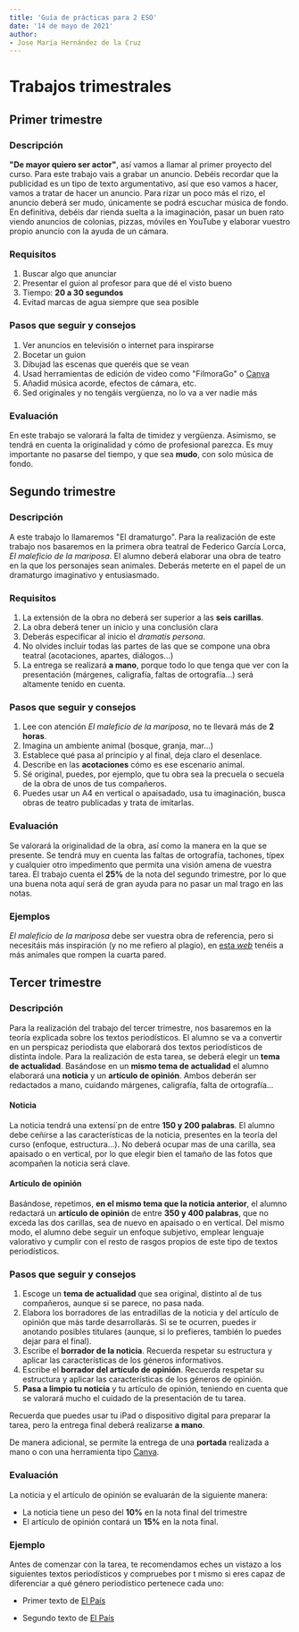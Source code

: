 ```yaml
---
title: 'Guía de prácticas para 2 ESO'
date: '14 de mayo de 2021'
author:
- Jose María Hernández de la Cruz
---
```




# Trabajos trimestrales

## Primer trimestre
### Descripción
**"De mayor quiero ser actor"**, así vamos a llamar al primer proyecto del curso. Para este trabajo vais a grabar un anuncio. Debéis recordar que la publicidad es un tipo de texto argumentativo, así que eso vamos a hacer, vamos a tratar de hacer un anuncio. Para rizar un poco más el rizo, el anuncio deberá ser mudo, únicamente se podrá escuchar música de fondo. En definitiva, debéis dar rienda suelta a la imaginación, pasar un buen rato viendo anuncios de colonias, pizzas, móviles en YouTube y elaborar vuestro propio anuncio con la ayuda de un cámara. 

### Requisitos
1. Buscar algo que anunciar
2. Presentar el guion al profesor para que dé el visto bueno
3. Tiempo: **20 a 30 segundos**
4. Evitad marcas de agua siempre que sea posible


### Pasos que seguir y consejos
1. Ver anuncios en televisión o internet para inspirarse
2. Bocetar un guion
3. Dibujad las escenas que queréis que se vean
4. Usad herramientas de edición de video como "FilmoraGo" o [Canva](https://www.canva.com/)
5. Añadid música acorde, efectos de cámara, etc.
6. Sed originales y no tengáis vergüenza, no lo va a ver nadie más

### Evaluación
En este trabajo se valorará la falta de timidez y vergüenza. Asimismo, se tendrá en cuenta la originalidad y cómo de profesional parezca. Es muy importante no pasarse del tiempo, y que sea **mudo**, con solo música de fondo.

## Segundo trimestre
### Descripción
A este trabajo lo llamaremos "El dramaturgo". Para la realización de este trabajo nos basaremos en la primera obra teatral de Federico García Lorca, _El maleficio de la mariposa_. El alumno deberá elaborar una obra de teatro en la que los personajes sean animales. Deberás meterte en el papel de un dramaturgo imaginativo y entusiasmado.
### Requisitos
1. La extensión de la obra no deberá ser superior a las **seis carillas**.
2. La obra deberá tener un inicio y una conclusión clara
3. Deberás especificar al inicio el _dramatis persona_.
4. No olvides incluir todas las partes de las que se compone una obra teatral (acotaciones, apartes, diálogos...)
5. La entrega se realizará **a mano**, porque todo lo que tenga que ver con la presentación (márgenes, caligrafía, faltas de ortografía...) será altamente tenido en cuenta.


### Pasos que seguir y consejos
1. Lee con atención _El maleficio de la mariposa_, no te llevará más de **2 horas**.
2. Imagina un ambiente animal (bosque, granja, mar...)
3. Establece qué pasa al principio y al final, deja claro el desenlace.
4. Describe en las **acotaciones** cómo es ese escenario animal.
5. Sé original, puedes, por ejemplo, que tu obra sea la precuela o secuela de la obra de unos de tus compañeros.
6. Puedes usar un A4 en vertical o apaisadado, usa tu imaginación, busca obras de teatro publicadas y trata de imitarlas.

### Evaluación
Se valorará la originalidad de la obra, así como la manera en la que se presente. Se tendrá muy en cuenta las faltas de ortografía, tachones, típex y cualquier otro impedimento que permita una visión amena de vuestra tarea. El trabajo cuenta el **25%** de la nota del segundo trimestre, por lo que una buena nota aquí será de gran ayuda para no pasar un mal trago en las notas. 

### Ejemplos
_El maleficio de la mariposa_ debe ser vuestra obra de referencia, pero si necesitáis más inspiración (y no me refiero al plagio), en [esta _web_](https://www.obrascortas.com/obra-sobre-el-trabajo-en-equipo-5-personajes/) tenéis a más animales que rompen la cuarta pared.

## Tercer trimestre
### Descripción
Para la realización del trabajo del tercer trimestre, nos basaremos en la teoría explicada sobre los textos periodísticos. El alumno se va a convertir en un perspicaz periodista que elaborará dos textos periodísticos de distinta índole. Para la realización de esta tarea, se deberá elegir un **tema de actualidad**. Basándose en un **mismo tema de actualidad** el alumno elaborará una **noticia** y un **artículo de opinión**. Ambos deberán ser redactados a mano, cuidando márgenes, caligrafía, falta de ortografía...

#### Noticia
La noticia tendrá una extensi´pn de entre **150 y 200 palabras**. El alumno debe ceñirse a las características de la noticia, presentes en la teoría del curso (enfoque, estructura...). No deberá ocupar mas de una carilla, sea apaisado o en vertical, por lo que elegir bien el tamaño de las fotos que acompañen la noticia será clave. 

#### Artículo de opinión
Basándose, repetimos, **en el mismo tema que la noticia anterior**, el alumno redactará un **artículo de opinión** de entre **350 y 400 palabras**, que no exceda las dos carillas, sea de nuevo en apaisado o en vertical. Del mismo modo, el alumno debe seguir un enfoque subjetivo, emplear lenguaje valorativo y cumplir con el resto de rasgos propios de este tipo de textos periodísticos. 

### Pasos que seguir y consejos

1. Escoge un **tema de actualidad** que sea original, distinto al de tus compañeros, aunque si se parece, no pasa nada.
2. Elabora los borradores de las entradillas de la noticia y del artículo de
opinión que más tarde desarrollarás. Si se te ocurren, puedes ir anotando
posibles titulares (aunque, si lo prefieres, también lo puedes dejar para el
final).
3. Escribe el **borrador de la noticia**. Recuerda respetar su estructura y aplicar las características de los géneros informativos.
4. Escribe el **borrador del artículo de opinión**. Recuerda respetar su
estructura y aplicar las características de los géneros de opinión.
5. **Pasa a limpio tu noticia** y tu artículo de opinión, teniendo en cuenta que se valorará mucho el cuidado de la presentación de tu tarea.

Recuerda que puedes usar tu iPad o dispositivo digital para preparar la tarea, pero la entrega final deberá realizarse **a mano**.

De manera adicional, se permite la entrega de una **portada** realizada a mano o con una herramienta tipo [Canva](https://www.canva.com/).

### Evaluación
La noticia y el artículo de opinión se evaluarán de la siguiente manera:
* La noticia tiene un peso del **10%** en la nota final del trimestre
* El artículo de opinión contará un **15%** en la nota final.

### Ejemplo
Antes de comenzar con la tarea, te recomendamos eches un vistazo a los siguientes textos periodísticos y compruebes por t mismo si eres capaz de diferenciar a qué género periodístico pertenece cada uno:

* Primer texto de [El País](https://elpais.com/sociedad/2020-09-21/la-policia-investiga-un-presunto-caso-de-acoso-escolar-sobre-una-chica-de-13-anos.html)

* Segundo texto de [El País](https://elpais.com/elpais/2018/09/17/eps/1537200447_949308.html)